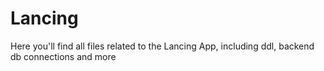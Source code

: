 # Lancing
Here you'll find all files related to the Lancing App, including ddl, backend db connections and more
